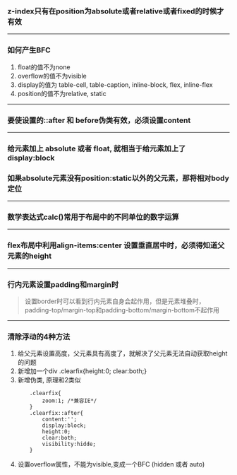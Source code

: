 ### z-index只有在position为absolute或者relative或者fixed的时候才有效
-------------------------
### 如何产生BFC
   1. float的值不为none
   2. overflow的值不为visible
   3. display的值为 table-cell, table-caption, inline-block, flex, inline-flex
   4. position的值不为relative, static
-------------------------
### 要使设置的::after 和 before伪类有效，必须设置content
-------------------------
### 给元素加上 absolute 或者 float, 就相当于给元素加上了display:block
### 如果absolute元素没有position:static以外的父元素，那将相对body定位
-------------------------
### 数学表达式calc()常用于布局中的不同单位的数字运算
-------------------------
### flex布局中利用align-items:center 设置垂直居中时，必须得知道父元素的height
-------------------------
### 行内元素设置padding和margin时
>设置border时可以看到行内元素自身会起作用，但是元素堆叠时，padding-top/margin-top和padding-bottom/margin-bottom不起作用
-------------------------
### 清除浮动的4种方法 ###
 1. 给父元素设置高度，父元素具有高度了，就解决了父元素无法自动获取height的问题
 2. 新增加一个div   .clearfix{height:0; clear:both;}
 3. 新增伪类, 原理和2类似 
 ````
        .clearfix{   
            zoom:1; /*兼容IE*/
        }
        .clearfix::after{
            content:'';
            display:block;
            height:0;
            clear:both;
            visibility:hidde;
        }     
 ````
 4. 设置overflow属性，不能为visible,变成一个BFC (hidden 或者 auto) 
    
    
    
  